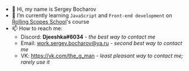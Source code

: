- 👋 Hi, my name is Sergey Bocharov
- 🌱 I’m currently learning `JavaScript` and `Front-end development` on [Rolling Scopes School](https://rs.school/js/ "JavaScript/Front-end")'s course
- 📫 How to reach me: 
  - Discord: __Djeeshka#6034__ *- the best way to contact me*
  - Email: work.sergey.bocharov@ya.ru *- second best way to contact me*
  - VK: https://vk.com/the_g_man *- least pleasant way to contact me; rarely use it*
